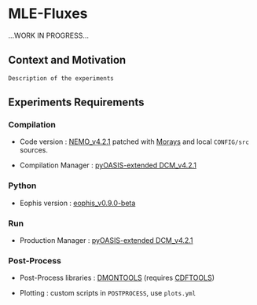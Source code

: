 # MLE-Fluxes

...WORK IN PROGRESS...

## Context and Motivation

`Description of the experiments`

## Experiments Requirements


### Compilation

- Code version : [NEMO_v4.2.1](https://forge.nemo-ocean.eu/nemo/nemo/-/releases/4.2.1) patched with [Morays]([https://github.com/alexis-barge/morays/tree/main) and local `CONFIG/src` sources.

- Compilation Manager : [pyOASIS-extended DCM_v4.2.1](https://github.com/alexis-barge/DCM/releases/tag/v4.2.1)


### Python

- Eophis version : [eophis_v0.9.0-beta](https://github.com/alexis-barge/eophis/tree/v0.9.0-beta)


### Run

- Production Manager : [pyOASIS-extended DCM_v4.2.1](https://github.com/alexis-barge/DCM/releases/tag/v4.2.1)


### Post-Process

- Post-Process libraries : [DMONTOOLS](https://github.com/alexis-barge/DMONTOOLS) (requires [CDFTOOLS](https://github.com/meom-group/CDFTOOLS))
  
- Plotting : custom scripts in `POSTPROCESS`, use `plots.yml`
